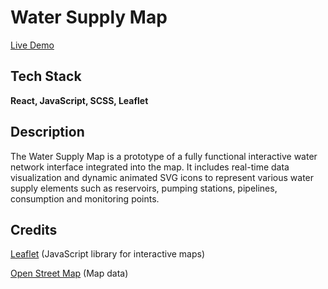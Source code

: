 # Water Supply Map

[Live Demo](https://dziyana-boiba.github.io/water-supply-map/)

## Tech Stack

**React, JavaScript, SCSS, Leaflet**

## Description

The Water Supply Map is a prototype of a fully functional interactive water network interface integrated into the map. It includes real-time data visualization and dynamic animated SVG icons to represent various water supply elements such as reservoirs, pumping stations, pipelines, consumption and monitoring points.

## Credits

[Leaflet](https://leafletjs.com/ 'Leaflet') (JavaScript library for interactive maps)

[Open Street Map](https://www.openstreetmap.org/copyright 'Open Street Map') (Map data)
